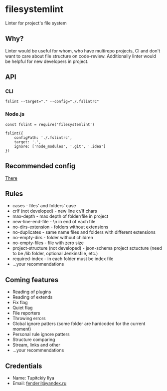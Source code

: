 # filesystemlint
Linter for project's file system

## Why?
Linter would be useful for whom, who have multirepo projects,
CI and don't want to care about file structure on code-review.
Additionally linter would be helpful for new developers in project.

## API

### CLI
`fslint --target="." --config="./.fslintrc"`

### Node.js
```
const fslint = require('filesystemlint')

fslint({
    configPath: './.fslintrc',
    target: '.',
    ignore: ['node_modules', '.git', '.idea']
})
```

## Recommended config
[There](./lib/default-config.json)

## Rules
* cases - files' and folders' case
* crlf (not developed) - new line cr/lf chars
* max-depth - max depth of folder/file in project
* new-line-end-file - \n in end of each file
* no-dirs-extension - folders without extensions
* no-duplicates - same name files and folders with different extensions
* no-empty-dirs - folder without children
* no-empty-files - file with zero size
* project-structure (not developed) - json-schema project sctucture (need to be <root>/lib folder, optional Jenkinsfile, etc.)
* required-index - in each folder must be index file
* ...your recommendations

## Coming features
* Reading of plugins
* Reading of extends
* Fix flag
* Quiet flag
* File reporters
* Throwing errors
* Global ignore patters (some folder are hardcoded for the current moment)
* Personal rule ignore patters
* Structure comparing
* Stream, links and other
* ...your recommendations

## Credentials

* Name: Tupitckiy Ilya
* Email: fenderil@yandex.ru
